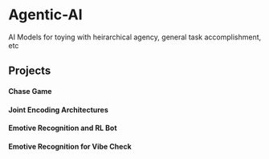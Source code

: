 # Agentic-AI
 AI Models for toying with heirarchical agency, general task accomplishment, etc


## Projects
#### Chase Game

#### Joint Encoding Architectures 

#### Emotive Recognition and RL Bot

#### Emotive Recognition for Vibe Check 